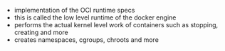 - implementation of the OCI runtime specs 
- this is called the low level runtime of the docker engine 
- performs the actual kernel level work of containers such as stopping, creating and more 
- creates namespaces, cgroups, chroots and more 
